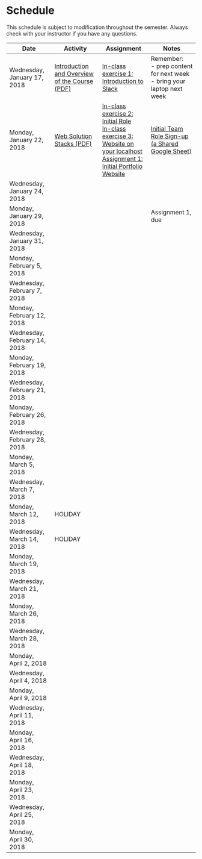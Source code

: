 # Schedule
This schedule is subject to modification throughout the semester.  Always check with your instructor if you have any questions.


| Date                         | Activity                                 | Assignment                               | Notes                                    |
| ---------------------------- | ---------------------------------------- | ---------------------------------------- | ---------------------------------------- |
| Wednesday, January 17, 2018  | [Introduction and Overview of the Course (PDF)](lecture01-introduction/Introduction.pdf) | [In-class exercise 1: Introduction to Slack](inclass01-introduction-to-slack/instructions.md) | Remember: <br />- prep content for next week<br />- bring your laptop next week |
| Monday, January 22, 2018     | [Web Solution Stacks (PDF)](lecture02-web-solution-stacks/web-solution-stacks.pdf) | [In-class exercise 2: Initial Role](inclass02-initial-role/instructions.md) <br />[In-class exercise 3: Website on your localhost](inclass03-localhost/instructions.md)<br />[Assignment 1: Initial Portfolio Website](assignment01-portfolio/instructions.md) | [Initial Team Role Sign-up (a Shared Google Sheet)](https://goo.gl/pJcXcH) |
| Wednesday, January 24, 2018  |                                          |                                          |                                          |
| Monday, January 29, 2018     |                                          |                                          | Assignment 1, due                        |
| Wednesday, January 31, 2018  |                                          |                                          |                                          |
| Monday, February 5, 2018     |                                          |                                          |                                          |
| Wednesday, February 7, 2018  |                                          |                                          |                                          |
| Monday, February 12, 2018    |                                          |                                          |                                          |
| Wednesday, February 14, 2018 |                                          |                                          |                                          |
| Monday, February 19, 2018    |                                          |                                          |                                          |
| Wednesday, February 21, 2018 |                                          |                                          |                                          |
| Monday, February 26, 2018    |                                          |                                          |                                          |
| Wednesday, February 28, 2018 |                                          |                                          |                                          |
| Monday, March 5, 2018        |                                          |                                          |                                          |
| Wednesday, March 7, 2018     |                                          |                                          |                                          |
| Monday, March 12, 2018       | HOLIDAY                                  |                                          |                                          |
| Wednesday, March 14, 2018    | HOLIDAY                                  |                                          |                                          |
| Monday, March 19, 2018       |                                          |                                          |                                          |
| Wednesday, March 21, 2018    |                                          |                                          |                                          |
| Monday, March 26, 2018       |                                          |                                          |                                          |
| Wednesday, March 28, 2018    |                                          |                                          |                                          |
| Monday, April 2, 2018        |                                          |                                          |                                          |
| Wednesday, April 4, 2018     |                                          |                                          |                                          |
| Monday, April 9, 2018        |                                          |                                          |                                          |
| Wednesday, April 11, 2018    |                                          |                                          |                                          |
| Monday, April 16, 2018       |                                          |                                          |                                          |
| Wednesday, April 18, 2018    |                                          |                                          |                                          |
| Monday, April 23, 2018       |                                          |                                          |                                          |
| Wednesday, April 25, 2018    |                                          |                                          |                                          |
| Monday, April 30, 2018       |                                          |                                          |                                          |
